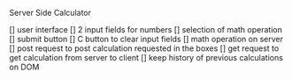 Server Side Calculator

[] user interface
    [] 2 input fields for numbers
    [] selection of math operation
    [] submit button
    [] C button to clear input fields
[] math operation on server
[] post request to post calculation requested in the boxes
[] get request to get calculation from server to client
[] keep history of previous calculations on DOM